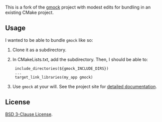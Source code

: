 This is a fork of the [gmock](https://code.google.com/p/googlemock/)
project with modest edits for bundling in an existing CMake project.

Usage
-----
I wanted to be able to bundle `gmock` like so:

1. Clone it as a subdirectory.
2. In CMakeLists.txt, add the subdirectory. Then, I should be able to:

        include_directories(${gmock_INCLUDE_DIRS})
        ...
        target_link_libraries(my_app gmock)
3. Use `gmock` at your will. See the project site for [detailed documentation](https://code.google.com/p/gmock/w/list).

License
-----
[BSD 3-Clause License](http://opensource.org/licenses/BSD-3-Clause).
